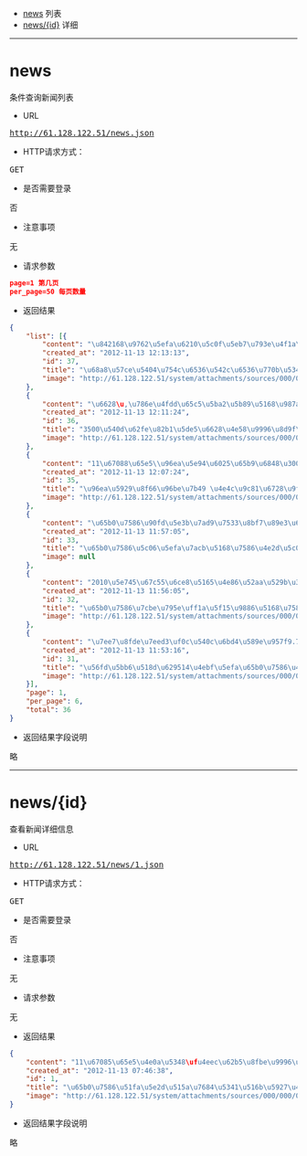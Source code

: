 * [news](#news) 列表
* [news/{id}](#news/{id}) 详细

---------------------------------------

<a name="news"></a>
# news
<pre>
条件查询新闻列表
</pre>

* URL
<pre>
<a href="http://61.128.122.51/news.json" target="_blank">http://61.128.122.51/news.json</a>
</pre>

* HTTP请求方式：
<pre>
GET
</pre>

* 是否需要登录
<pre>
否
</pre>

* 注意事项
<pre>
无
</pre>

* 请求参数
```json
page=1 第几页  
per_page=50 每页数量
```

* 返回结果
```json
{
    "list": [{
        "content": "\u842168\u9762\u5efa\u6210\u5c0f\u5eb7\u793e\u4f1a\u52aa\u529b\u594b\u6597\u3002",
        "created_at": "2012-11-13 12:13:13",
        "id": 37,
        "title": "\u68a8\u57ce\u5404\u754c\u6536\u542c\u6536\u770b\u5341\u516b\u5927\u5f00\u5e55\u76db\u51b5",
        "image": "http://61.128.122.51/system/attachments/sources/000/000/076/large/4437e6145c661207119209.jpg?1352779993"
    },
    {
        "content": "\u6628\u,\u786e\u4fdd\u65c5\u5ba2\u5b89\u5168\u987a\u5229\u8fd4\u4e61\u3002",
        "created_at": "2012-11-13 12:11:24",
        "id": 36,
        "title": "3500\u540d\u62fe\u82b1\u5de5\u6628\u4e58\u9996\u8d9f\u4e34\u5ba2",
        "image": "http://61.128.122.51/system/attachments/sources/000/000/074/large/4437e6145c661202c6e33b.jpg?1352779884"
    },
    {
        "content": "11\u67088\u65e5\\u96ea\u5e94\u6025\u65b9\u6848\u3002\u201d\r\n",
        "created_at": "2012-11-13 12:07:24",
        "id": 35,
        "title": "\u96ea\u5929\u8f66\u96be\u7b49 \u4e4c\u9c81\u6728\u9f50\u5e02\u6c11\u5fae\u535a\u5410\u69fd\u201c\u4f24\u4e0d\u8d77\u201d",
        "image": "http://61.128.122.51/system/attachments/sources/000/000/073/large/113647798_21n.jpg?1352779644"
    },
    {
        "content": "\u65b0\u7586\u90fd\u5e3b\u7ad9\u7533\u8bf7\u89e3\u6790\u3002",
        "created_at": "2012-11-13 11:57:05",
        "id": 33,
        "title": "\u65b0\u7586\u5c06\u5efa\u7acb\u5168\u7586\u4e2d\u5c0f\u5b66\u7f51\u7edc\u5e73\u53f0",
        "image": null
    },
    {
        "content": "2010\u5e745\u67c55\u6ce8\u5165\u4e86\u52aa\u529b\u3001\u5f00\u653e\u3001\u8fdb\u53d6\u7684\u884c\u52a8\u51c6\u5219\u3002",
        "created_at": "2012-11-13 11:56:05",
        "id": 32,
        "title": "\u65b0\u7586\u7cbe\u795e\uff1a\u5f15\u9886\u5168\u7586\u5927\u8de8\u8d8a",
        "image": "http://61.128.122.51/system/attachments/sources/000/000/061/large/bcaec5ad228f120b4b4750.jpg?1352778964"
    },
    {
        "content": "\u7ee7\u8fde\u7eed3\uf0c\u540c\u6bd4\u589e\u957f9.7%\u3002",
        "created_at": "2012-11-13 11:53:16",
        "id": 31,
        "title": "\u56fd\u5bb6\u518d\u629514\u4ebf\u5efa\u65b0\u7586\u4f18\u8d28\u68c9\u57fa\u5730",
        "image": "http://61.128.122.51/system/attachments/sources/000/000/053/large/0016eca451e8120c082801.jpg?1352778796"
    }],
    "page": 1,
    "per_page": 6,
    "total": 36
}
```

* 返回结果字段说明
<pre>
略
</pre>

---------------------------------------



<a name="news/{id}"></a>
# news/{id}
<pre>
查看新闻详细信息
</pre>

* URL
<pre>
<a href="http://61.128.122.51/news/1.json" target="_blank">http://61.128.122.51/news/1.json</a>
</pre>

* HTTP请求方式：
<pre>
GET
</pre>

* 是否需要登录
<pre>
否
</pre>

* 注意事项
<pre>
无
</pre>

* 请求参数
<pre>
无
</pre>

* 返回结果
```json
{
    "content": "11\u67085\u65e5\u4e0a\u5348\ufu4eec\u62b5\u8fbe\u9996\u90fd\u673a\u573a\u8d70\u4e0b\u98de\u673a\u3002",
    "created_at": "2012-11-13 07:46:38",
    "id": 1,
    "title": "\u65b0\u7586\u51fa\u5e2d\u515a\u7684\u5341\u516b\u5927\u4ee3\u8868\u62b5\u8fbe\u5317\u4eac",
    "image": "http://61.128.122.51/system/attachments/sources/000/000/001/large/d4bed9e6027f1201dcff24.JPG?1352763997"
}
```

* 返回结果字段说明
<pre>
略
</pre>


